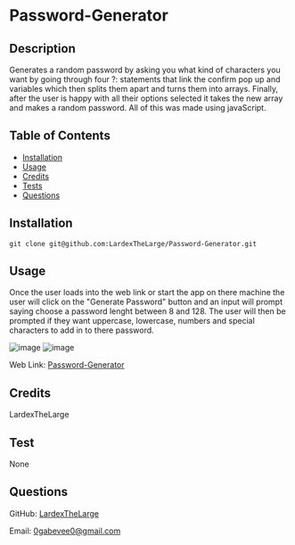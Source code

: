 # Password-Generator

  ## Description

  Generates a random password by asking you what kind of characters you want by going through four ?: statements that link the confirm pop up and variables which then splits them apart and turns them into arrays. Finally, after the user is happy with all their options selected it takes the new array and makes a random password. All of this was made using javaScript.

  ## Table of Contents

  - [Installation](#installation)
  - [Usage](#usage)
  - [Credits](#credits)
  - [Tests](#test)
  - [Questions](#questions)

  ## Installation

  `git clone git@github.com:LardexTheLarge/Password-Generator.git`

  ## Usage

  Once the user loads into the web link or start the app on there machine the user will click on the "Generate Password" button and an input will prompt saying choose a password lenght between 8 and 128. The user will then be prompted if they want uppercase, lowercase, numbers and special characters to add in to there password.
  
  ![image](https://user-images.githubusercontent.com/100447639/183267665-ae768289-0d79-4efc-9415-4702cd1f3fbf.png)
![image](https://user-images.githubusercontent.com/100447639/183267673-d8b96d05-b674-4af8-8b9b-2ba23351f6f2.png)

Web Link:
[Password-Generator](https://lardexthelarge.github.io/Password-Generator/)

  ## Credits

  LardexTheLarge

  ## Test

  None

  ## Questions

  GitHub: [LardexTheLarge](https://github.com/LardexTheLarge)

  Email: 0gabevee0@gmail.com

